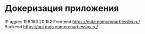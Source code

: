 # Докеризация приложения

IP адрес 158.160.20.152
Frontend https://mda.nomorepartiessbs.ru/
Backend  https://api.mda.nomorepartiessbs.ru/

